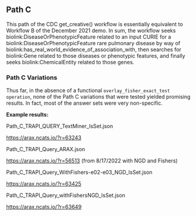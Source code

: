 ## Path C

This path of the CDC get_creative() workflow is essentially equivalent to Workflow B of the December 2021 demo. In sum, the workflow seeks biolink:DiseaseOrPhenotypicFeature related to an input CURIE for a biolink:DiseaseOrPhenotypicFeature rare pulmonary disease by way of biolink:has_real_world_evidence_of_association_with, then searches for biolink:Gene related to those diseases or phenotypic features, and finally seeks biolink:ChemicalEntity related to those genes.

### Path C Variations

Thus far, in the absence of a functional ```overlay_fisher_exact_test operation```, none of the Path C variations that were tested yielded promising results. In fact, most of the answer sets were very non-specific.

**Example results:**

Path_C_TRAPI_QUERY_TextMiner_IsSet.json

https://arax.ncats.io/?r=63243

Path_C_TRAPI_Query_ARAX.json

https://arax.ncats.io/?r=56513 (from 8/17/2022 with NGD and Fishers)

Path_C_TRAPI_Query_WithFishers-e02-e03_NGD_IsSet.json

https://arax.ncats.io/?r=63425

Path_C_TRAPI_Query_withFishersNGD_IsSet.json

https://arax.ncats.io/?r=63649
